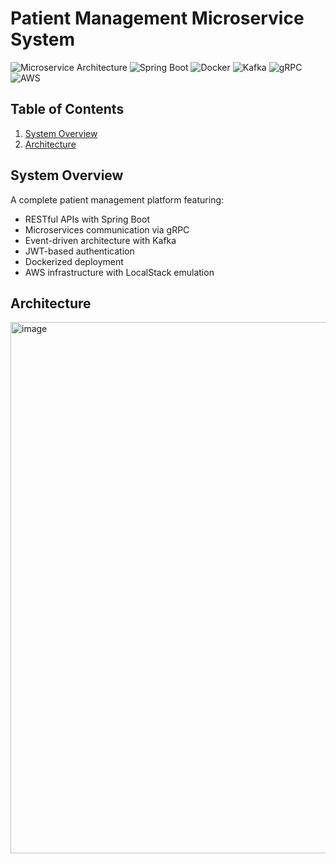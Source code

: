 # Patient Management Microservice System

![Microservice Architecture](https://img.shields.io/badge/architecture-microservice-blue)
![Spring Boot](https://img.shields.io/badge/framework-springboot-brightgreen)
![Docker](https://img.shields.io/badge/container-docker-blue)
![Kafka](https://img.shields.io/badge/messaging-kafka-purple)
![gRPC](https://img.shields.io/badge/communication-grpc-lightblue)
![AWS](https://img.shields.io/badge/deployment-aws-orange)

## Table of Contents
1. [System Overview](#system-overview)
2. [Architecture](#architecture)

## System Overview
A complete patient management platform featuring:
- RESTful APIs with Spring Boot
- Microservices communication via gRPC
- Event-driven architecture with Kafka
- JWT-based authentication
- Dockerized deployment
- AWS infrastructure with LocalStack emulation

## Architecture
<img width="1585" height="850" alt="image" src="https://github.com/user-attachments/assets/911cefaf-ef1b-412f-adb2-8c9b399314ca" />
